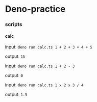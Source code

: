 # Deno-practice

### scripts

#### calc
input: ```deno run calc.ts 1 + 2 + 3 + 4 + 5```

output: ```15```

input: ```deno run calc.ts 1 + 2 - 3```

output: ```0```

input: ```deno run calc.ts 1 x 2 x 3 / 4```

output: ```1.5```